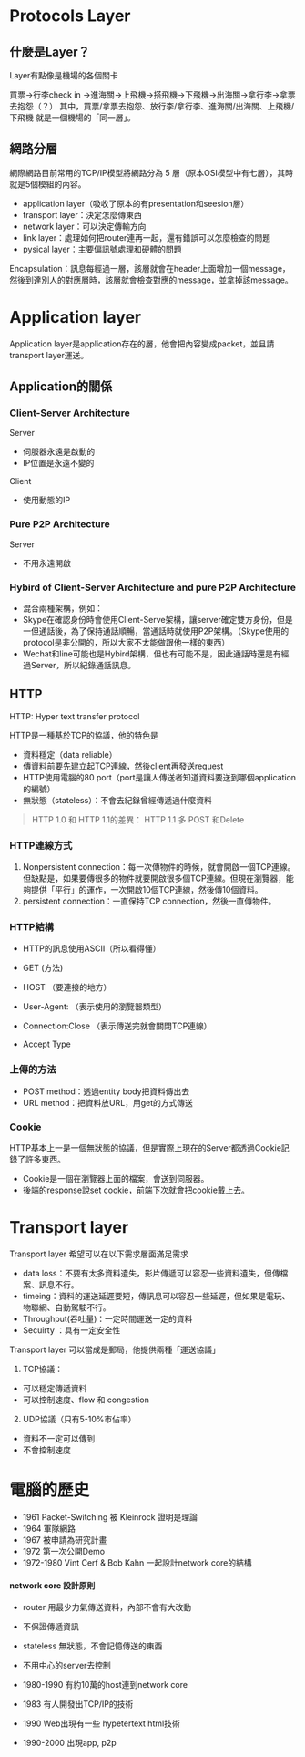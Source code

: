 
# Protocols Layer

## 什麼是Layer？

Layer有點像是機場的各個關卡

買票->行李check in ->進海關->上飛機->搭飛機->下飛機->出海關->拿行李->拿票去抱怨（？）
其中，買票/拿票去抱怨、放行李/拿行李、進海關/出海關、上飛機/下飛機 就是一個機場的「同一層」。

## 網路分層

網際網路目前常用的TCP/IP模型將網路分為 5 層（原本OSI模型中有七層），其時就是5個模組的內容。

- application layer（吸收了原本的有presentation和seesion層）
- transport layer：決定怎麼傳東西
- network layer：可以決定傳輸方向
- link layer：處理如何把router連再一起，還有錯誤可以怎麼檢查的問題
- pysical layer：主要偏訊號處理和硬體的問題

Encapsulation：訊息每經過一層，該層就會在header上面增加一個message，然後到達別人的對應層時，該層就會檢查對應的message，並拿掉該message。

# Application layer

 Application layer是application存在的層，他會把內容變成packet，並且請transport layer運送。

## Application的關係

### Client-Server Architecture

Server
- 伺服器永遠是啟動的
- IP位置是永遠不變的

Client
- 使用動態的IP

### Pure P2P Architecture

Server
- 不用永遠開啟

### Hybird of Client-Server Architecture and pure P2P Architecture

- 混合兩種架構，例如：
- Skype在確認身份時會使用Client-Serve架構，讓server確定雙方身份，但是一但通話後，為了保持通話順暢，當通話時就使用P2P架構。（Skype使用的protocol是非公開的，所以大家不太能做跟他一樣的東西）
- Wechat和line可能也是Hybird架構，但也有可能不是，因此通話時還是有經過Server，所以紀錄通話訊息。

## HTTP 

HTTP: Hyper text transfer protocol 

HTTP是一種基於TCP的協議，他的特色是

- 資料穩定（data reliable）
- 傳資料前要先建立起TCP連線，然後client再發送request
- HTTP使用電腦的80 port（port是讓人傳送者知道資料要送到哪個application的編號）
- 無狀態（stateless）：不會去紀錄曾經傳遞過什麼資料

>HTTP 1.0 和 HTTP 1.1的差異： HTTP 1.1 多 POST 和Delete

### HTTP連線方式 

1. Nonpersistent connection：每一次傳物件的時候，就會開啟一個TCP連線。但缺點是，如果要傳很多的物件就要開啟很多個TCP連線。但現在瀏覽器，能夠提供「平行」的運作，一次開啟10個TCP連線，然後傳10個資料。
2. persistent connection：一直保持TCP connection，然後一直傳物件。

### HTTP結構

- HTTP的訊息使用ASCII（所以看得懂）

- GET   (方法)
- HOST （要連接的地方）
- User-Agent:  （表示使用的瀏覽器類型）
- Connection:Close （表示傳送完就會關閉TCP連線）
- Accept Type 

### 上傳的方法

- POST method：透過entity body把資料傳出去
- URL method：把資料放URL，用get的方式傳送

### Cookie

HTTP基本上一是一個無狀態的協議，但是實際上現在的Server都透過Cookie記錄了許多東西。
- Cookie是一個在瀏覽器上面的檔案，會送到伺服器。
- 後端的response說set cookie，前端下次就會把cookie戴上去。

# Transport layer

Transport layer 希望可以在以下需求層面滿足需求

- data loss：不要有太多資料遺失，影片傳遞可以容忍一些資料遺失，但傳檔案、訊息不行。
- timeing：資料的運送延遲要短，傳訊息可以容忍一些延遲，但如果是電玩、物聯網、自動駕駛不行。
- Throughput(吞吐量)：一定時間運送一定的資料
- Secuirty ：具有一定安全性

Transport layer 可以當成是郵局，他提供兩種「運送協議」

 1. TCP協議：
  - 可以穩定傳遞資料
  - 可以控制速度、flow 和 congestion

 2. UDP協議（只有5-10%市佔率）
  - 資料不一定可以傳到
  - 不會控制速度



# 電腦的歷史

- 1961 Packet-Switching 被 Kleinrock 證明是理論
- 1964 軍隊網路
- 1967 被申請為研究計畫
- 1972 第一次公開Demo
- 1972-1980 Vint Cerf & Bob Kahn 一起設計network core的結構

#### network core 設計原則
  - router 用最少力氣傳送資料，內部不會有大改動
  - 不保證傳遞資訊
  - stateless 無狀態，不會記憶傳送的東西
  - 不用中心的server去控制

- 1980-1990 有約10萬的host連到network core
- 1983 有人開發出TCP/IP的技術
- 1990 Web出現有一些 hypetertext html技術
- 1990-2000 出現app, p2p